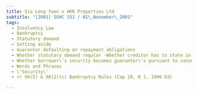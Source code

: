 ```yaml
---
title: Sia Leng Yuen v HKR Properties Ltd 
subtitle: "[2001] SGHC 331 / 01\_November\_2001"
tags:
  - Insolvency Law
  - Bankruptcy
  - Statutory demand
  - Setting aside
  - Guarantor defaulting on repayment obligations
  - Whether statutory demand regular -Whether creditor has to state in statutory demand that he holds security for debt
  - Whether borrower\'s security becomes guarantor\'s pursuant to consent order where creditor agrees to release security to guarantor upon receiving payment from guarantor
  - Words and Phrases
  - \'Security\'
  - rr 94(5) & 98(2)(c) Bankruptcy Rules (Cap 20, R 1, 1996 Ed)

---
```


